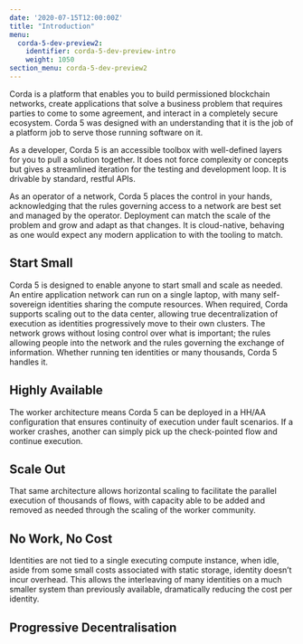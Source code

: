```yaml
---
date: '2020-07-15T12:00:00Z'
title: "Introduction"
menu:
  corda-5-dev-preview2:
    identifier: corda-5-dev-preview-intro
    weight: 1050
section_menu: corda-5-dev-preview2
---
```


Corda is a platform that enables you to build permissioned blockchain networks, create applications that solve a business problem that requires parties to come to some agreement, and interact in a completely secure ecosystem.
Corda 5 was designed with an understanding that it is the job of a platform job to serve those running software on it.

As a developer, Corda 5 is an accessible toolbox with well-defined layers for you to pull a solution together.
It does not force complexity or concepts but gives a streamlined iteration for the testing and development loop.
It is drivable by standard, restful APIs.

As an operator of a network, Corda 5 places the control in your hands, acknowledging that the rules governing access to a network are best set and managed by the operator. Deployment can match the scale of the problem and grow and adapt as that changes.
It is cloud-native, behaving as one would expect any modern application to with the tooling to match.

## Start Small
Corda 5 is designed to enable anyone to start small and scale as needed. An entire application network can run on a single laptop, with many self-sovereign identities sharing the compute resources. When required, Corda supports scaling out to the data center, allowing true decentralization of execution as identities progressively move to their own clusters. The network grows without losing control over what is important; the rules allowing people into the network and the rules governing the exchange of information. Whether running ten identities or many thousands, Corda 5 handles it.

## Highly Available
The worker architecture means Corda 5 can be deployed in a HH/AA configuration that ensures continuity of execution under fault scenarios. If a worker crashes, another can simply pick up the check-pointed flow and continue execution.
## Scale Out
That same architecture allows horizontal scaling to facilitate the parallel execution of thousands of flows, with capacity able to be added and removed as needed through the scaling of the worker community.

## No Work, No Cost
Identities are not tied to a single executing compute instance, when idle, aside from some small costs associated with static storage, identity doesn’t incur overhead. This allows the interleaving of many identities on a much smaller system than previously available, dramatically reducing the cost per identity.

## Progressive Decentralisation
